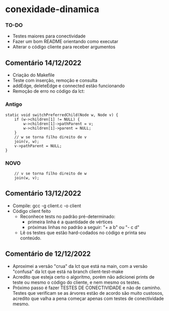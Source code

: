 # conexidade-dinamica

### TO-DO
* Testes maiores para conectividade
* Fazer um bom README orientando como executar
* Alterar o código cliente para receber argumentos

## Comentário 14/12/2022
* Criação do Makefile
* Teste com inserção, remoção e consulta 
* addEdge, deleteEdge e connected estão funcionando
* Remoção de erro no código da lct:
### Antigo
```
static void switchPreferredChild(Node w, Node v) {
	if (w->children[1] != NULL) {
		w->children[1]->pathParent = v;
		w->children[1]->parent = NULL;
	}
	// w se torna filho direito de v
	join(v, w);
	v->pathParent = NULL;
}
```

### NOVO
```
	// v se torna filho direito de w
	join(w, v);
```

## Comentário 13/12/2022
* Compile: gcc -g client.c -o client
* Código client feito
    * Reconhece tests no padrão pré-determinado:
        - primeira linha é a quantidade de vértices
        - próximas linhas no padrão a seguir: "+ a b" ou "- c d"
    * Lê os testes que estão hard-codados no código e printa seu conteúdo.
## Comentário de 12/12/2022
* Aproximei a versão "crua" da lct que está na main, com a versão "confusa" da lct que está na branch client-test-make
* Acredito que esteja certo o algoritmo, porém não adicionei prints de teste ou mesmo o código do cliente, e nem mesmo os testes.
* Próximo passo é fazer TESTES DE CONECTIVIDADE e não de caminho. Testes que verificam se as árvores estão de acordo são muito custosos, acredito que valha a pena começar apenas com testes de conectividade mesmo.
